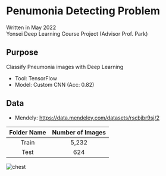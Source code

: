 # Penumonia Detecting Problem
Written in May 2022  
Yonsei Deep Learning Course Project (Advisor Prof. Park)  

## Purpose
Classify Pneumonia images with Deep Learning
- Tool: TensorFlow
- Model: Custom CNN (Acc: 0.82)  

## Data
- Mendely: https://data.mendeley.com/datasets/rscbjbr9sj/2

|Folder Name|Number of Images|
|:---:|:---:|
|Train|5,232|
|Test|624|

![chest](https://user-images.githubusercontent.com/109048687/211261020-f4d9aff0-5c55-42ee-9031-6f9cb10b511b.png)
